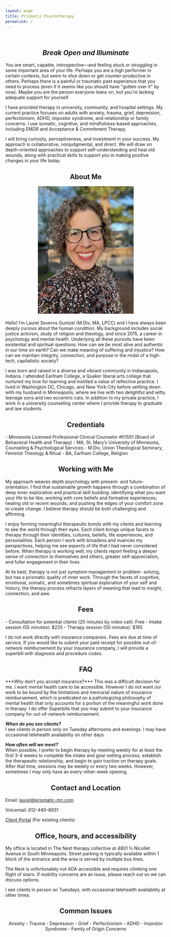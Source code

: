 ```yaml
---
layout: page
title: Prismatic Psychotherapy
permalink: /
---
```

<br>

<h2 style="text-align: center;"><em>Break Open and Illuminate</em></h2>
You are smart, capable, introspective—and feeling stuck or struggling in some important area of your life. Perhaps you are a high performer in certain contexts, but seem to shut down or get counter-productive in others. Perhaps there is a painful or traumatic past experience that you need to process (even if it seems like you should have "gotten over it" by now). Maybe you are the person everyone leans on, but you're lacking adequate support for yourself.

I have provided therapy in university, community, and hospital settings. My current practice focuses on adults with anxiety, trauma, grief, depression, perfectionism, ADHD, impostor syndrome, and relationship or family concerns. I use somatic, cognitive, and mindfulness-based approaches, including EMDR and Acceptance & Commitment Therapy.

I will bring curiosity, perceptiveness, and investment in your success. My approach is collaborative, nonjudgmental, and direct. We will draw on depth-oriented approaches to support self-understanding and heal old wounds, along with practical skills to support you in making positive changes in your life today.
  
<h2 style="text-align: center;">About Me</h2>
<div style="display: flex; justify-content: center; margin-bottom: 20px;">
  <img src="assets/img/lsg-photo.jpg" alt="Description of image" style="max-width: 100%; height: auto; max-width: 300px;"/>
</div>
Hello! I’m Laurel Severns Guntzel (M.Div, MA, LPCC) and I have always been deeply curious about the human condition. My background includes social justice activism, study of religion and theology, and since 2015, a career in psychology and mental health. Underlying all these pursuits have been existential and spiritual questions: How can we be most alive and authentic in our time on earth? Can we make meaning of suffering and injustice? How can we maintain integrity, connection, and purpose in the midst of a high-tech, capitalistic society?

I was born and raised in a diverse and vibrant community in Indianapolis, Indiana. I attended Earlham College, a Quaker liberal arts college that nurtured my love for learning and instilled a value of reflective practice. I lived in Washington DC, Chicago, and New York City before settling down with my husband in Minneapolis, where we live with two delightful and witty teenage sons and two eccentric cats. In addition to my private practice, I work in a university counseling center where I provide therapy to graduate and law students. 
  
<h2 style="text-align: center;">Credentials</h2>
- Minnesota Licensed Professional Clinical Counselor #01551 (Board of Behavioral Health and Therapy)
- MA, St. Mary’s University of Minnesota, Counseling & Psychological Services
- M.Div, Union Theological Seminary, Feminist Theology & Ritual
- BA, Earlham College, Religion
  
<h2 style="text-align: center;">Working with Me</h2>
My approach weaves depth psychology with present- and future- orientation. I find that sustainable growth happens through a combination of deep inner exploration and practical skill building: identifying what you want your life to be like; working with core beliefs and formative experiences; healing old or recent wounds; and pushing the edges of your comfort zone to create change. I believe therapy should be both challenging and affirming.

I enjoy forming meaningful therapeutic bonds with my clients and learning to see the world through their eyes. Each client brings unique facets to therapy through their identities, cultures, beliefs, life experiences, and personalities. Each person I work with broadens and nuances my perspectives, helping me see aspects of life that I had never considered before. When therapy is working well, my clients report feeling a deeper sense of connection to themselves and others, greater self-appreciation, and fuller engagement in their lives. 

At its best, therapy is not just symptom management or problem- solving, but has a prismatic quality of inner work. Through the facets of cognitive, emotional, somatic, and sometimes spiritual exploration of your self and history, the therapy process refracts layers of meaning that lead to insight, connection, and awe.
  
<h2 style="text-align: center;">Fees</h2>
- Consultation for potential clients (20 minutes by video call): Free
- Intake session (55 minutes): $225
- Therapy session (50 minutes): $185

I do not work directly with insurance companies. Fees are due at time of service. If you would like to submit your paid receipt for possible out-of-network reimbursement by your insurance company, I will provide a superbill with diagnosis and procedure codes. 
  
<h2 style="text-align: center;">FAQ</h2>
***Why don’t you accept insurance?***  
This was a difficult decision for me. I want mental health care to be accessible. However I do not want our work to be bound by the limitations and mercurial nature of insurance reimbursement, which is predicated on a pathologizing philosophy of mental health that only accounts for a portion of the meaningful work done in therapy. I do offer Superbills that you may submit to your insurance company for out-of-network reimbursement.

***When do you see clients?***  
I see clients in person only on Tuesday afternoons and evenings. I may have occasional telehealth availability on other days.

***How often will we meet?***  
When possible, I prefer to begin therapy by meeting weekly for at least the first 3-4 weeks to complete the intake and goal-setting process, establish the therapeutic relationship, and begin to gain traction on therapy goals. After that time, sessions may be weekly or every two weeks. However, sometimes I may only have an every-other-week opening.

<h2 style="text-align: center;">Contact and Location</h2>

Email: <a href="mailto:&#108;&#97;&#117;&#114;&#101;&#108;&#64;&#112;&#114;&#105;&#115;&#109;&#97;&#116;&#105;&#99;&#45;&#109;&#110;&#46;&#99;&#111;&#109;">&#108;&#97;&#117;&#114;&#101;&#108;&#64;&#112;&#114;&#105;&#115;&#109;&#97;&#116;&#105;&#99;&#45;&#109;&#110;&#46;&#99;&#111;&#109;</a>

Voicemail: &#54;&#49;&#50;&#45;&#52;&#52;&#48;&#45;&#56;&#57;&#51;&#49;

[Client Portal](https://prismatic.sessionshealth.com/clients/sign_inClient) (For existing clients)

<h2 style="text-align: center;">Office, hours, and accessibility</h2>
My office is located in The Nest therapy collective at 4801 ½ Nicollet Avenue in South Minneapolis. Street parking is typically available within 1 block of the entrance and the area is served by multiple bus lines.

The Nest is unfortunately not ADA accessible and requires climbing one flight of stairs. If mobility concerns are an issue, please reach out so we can discuss options.

I see clients in person on Tuesdays, with occasional telehealth availability at other times.

<h2 style="text-align: center;">Common Issues</h2>

<p style="text-align: center;">
  Anxiety  -  Trauma  - Depression  - Grief  - Perfectionism  - ADHD  - Impostor Syndrome  - Family of Origin Concerns
</p>


